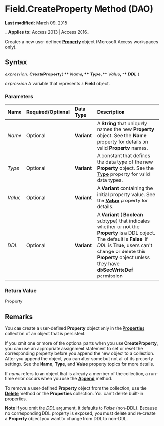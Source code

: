 
# Field.CreateProperty Method (DAO)

 **Last modified:** March 09, 2015

 _ **Applies to:** Access 2013 | Access 2016_

Creates a new user-defined  **[Property](a1ecb0db-bb93-a7b5-23c3-0b73f275dfe0.md)** object (Microsoft Access workspaces only).


## Syntax

 _expression_. **CreateProperty**( ** _Name_**, ** _Type_**, ** _Value_**, ** _DDL_** )

 _expression_ A variable that represents a **Field** object.


### Parameters



|**Name**|**Required/Optional**|**Data Type**|**Description**|
|:-----|:-----|:-----|:-----|
| _Name_|Optional|**Variant**|A  **String** that uniquely names the new **Property** object. See the **Name** property for details on valid **Property** names.|
| _Type_|Optional|**Variant**| A constant that defines the data type of the new **Property** object. See the **[Type](1295ca40-78c1-bdd0-d407-e1b5be8adfd4.md)** property for valid data types.|
| _Value_|Optional|**Variant**|A  **Variant** containing the initial property value. See the **[Value](6c0f9a8d-f51a-b8cf-8830-f8d960a1d08c.md)** property for details.|
| _DDL_|Optional|**Variant**|A  **Variant** ( **Boolean** subtype) that indicates whether or not the **Property** is a DDL object. The default is **False**. If _DDL_ is **True**, users can't change or delete this **Property** object unless they have **dbSecWriteDef** permission.|

### Return Value

Property


## Remarks

You can create a user-defined  **Property** object only in the **[Properties](cd07184a-a261-29c9-542f-bc2eff6f4af6.md)** collection of an object that is persistent.

If you omit one or more of the optional parts when you use  **CreateProperty**, you can use an appropriate assignment statement to set or reset the corresponding property before you append the new object to a collection. After you append the object, you can alter some but not all of its property settings. See the **Name**, **Type**, and **Value** property topics for more details.

If  _name_ refers to an object that is already a member of the collection, a run-time error occurs when you use the **[Append](a0e553ba-6a57-09af-3436-4f6ca3cbe561.md)** method.

To remove a user-defined  **Property** object from the collection, use the **[Delete](a8e249e7-7526-3eff-a5cf-70cab2081970.md)** method on the **Properties** collection. You can't delete built-in properties.




 **Note**  If you omit the  _DDL_ argument, it defaults to _False_ (non-DDL). Because no corresponding DDL property is exposed, you must delete and re-create a **Property** object you want to change from DDL to non-DDL.

